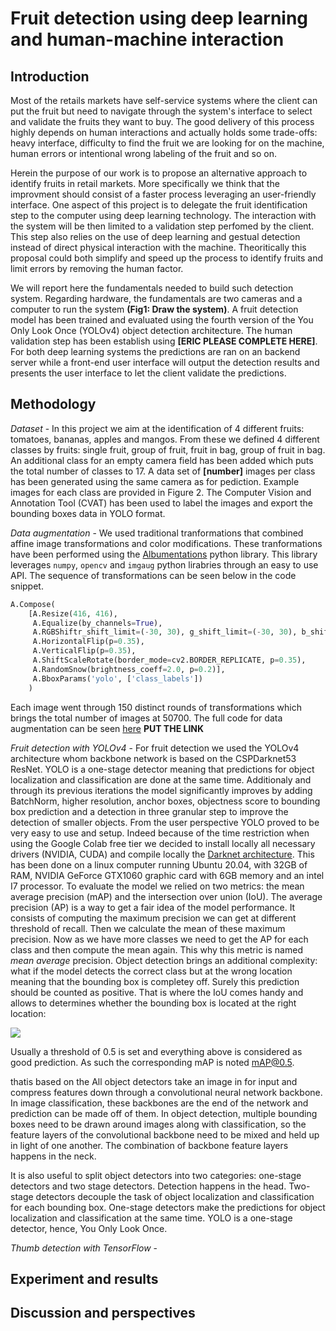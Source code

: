 # Fruit detection using deep learning and human-machine interaction

## Introduction

Most of the retails markets have self-service systems where the client can put the fruit but need to navigate through the
system's interface to select and validate the fruits they want to buy. The good delivery of this process highly depends on
human interactions and actually holds some trade-offs: heavy interface, difficulty to find the fruit we are looking for on
the machine, human errors or intentional wrong labeling of the fruit and so on.

Herein the purpose of our work is to propose an alternative approach to identify fruits in retail markets. More
specifically we think that the improvment should consist of a faster process leveraging an user-friendly interface. One
aspect of this project is to delegate the fruit identification step to the computer using deep learning technology. The
interaction with the system will be then limited to a validation step perfomed by the client. This step also relies on
the use of deep learning and gestual detection instead of direct physical interaction with the machine. Theoritically this
proposal could both simplify and speed up the process to identify fruits and limit errors by removing the human factor.

We will report here the fundamentals needed to build such detection system. Regarding hardware, the fundamentals are two
cameras and a computer to run the system **(Fig1: Draw the system)**. A fruit detection model has been trained and
evaluated using the fourth version of the You Only Look Once (YOLOv4) object detection architecture. The human validation
step has been establish using **[ERIC PLEASE COMPLETE HERE]**. For both deep learning systems the predictions are ran on an
backend server while a front-end user interface will output the detection results and presents the user interface to let the
client validate the predictions.

## Methodology

*Dataset* - In this project we aim at the identification of 4 different fruits: tomatoes, bananas, apples and mangos.
From these we defined 4 different classes by fruits: single fruit, group of fruit, fruit in bag, group of fruit in bag.
An additional class for an empty camera field has been added which puts the total number of classes to 17. A data set of
**[number]** images per class has been generated using the same camera as for pediction. Example images for each class 
are provided in Figure 2. The Computer Vision and Annotation Tool (CVAT) has been used to label the images and export
the bounding boxes data in YOLO format.

*Data augmentation* - We used traditional tranformations that combined affine image transformations and color modifications.
These tranformations have been performed using the [Albumentations](https://github.com/albumentations-team/albumentations) python library. This library leverages `numpy`, `opencv` and `imgaug` python lirabries through an easy to use API. The sequence of transformations can be seen below in the code snippet.
```python
A.Compose(
    [A.Resize(416, 416),
     A.Equalize(by_channels=True),
     A.RGBShiftr_shift_limit=(-30, 30), g_shift_limit=(-30, 30), b_shift_limit=(-30, 30), p=0.25),
     A.HorizontalFlip(p=0.35),
     A.VerticalFlip(p=0.35),
     A.ShiftScaleRotate(border_mode=cv2.BORDER_REPLICATE, p=0.35),
     A.RandomSnow(brightness_coeff=2.0, p=0.2)],
     A.BboxParams('yolo', ['class_labels'])
    )
```
Each image went through 150 distinct rounds of transformations which brings the total number of images at 50700. The
full code for data augmentation can be seen [here]() **PUT THE LINK**

*Fruit detection with YOLOv4* - For fruit detection we used the YOLOv4 architecture whom backbone network is based on the
CSPDarknet53 ResNet. YOLO is a one-stage detector meaning that predictions for object localization and classification are done
at the same time. Additionaly and through its previous iterations the model significantly improves by adding BatchNorm, higher
resolution, anchor boxes, objectness score to bounding box prediction and a detection in three granular step to improve
the detection of smaller objects. From the user perspective YOLO proved to be very easy to use and setup. Indeed because
of the time restriction when using the Google Colab free tier we decided to install locally all necessary drivers (NVIDIA,
CUDA) and compile locally the [Darknet architecture](https://github.com/AlexeyAB/darknet). This has been done on a linux computer running Ubuntu 20.04, with 32GB of RAM, NVIDIA GeForce GTX1060 graphic card with 6GB memory and an intel I7 processor.
To evaluate the model we relied on two metrics: the mean average precision (mAP) and the intersection over union (IoU).
The average precision (AP) is a way to get a fair idea of the model performance. It consists of computing the maximum
precision we can get at different threshold of recall. Then we calculate the mean of these maximum precision. Now as we
have more classes we need to get the AP for each class and then compute the mean again. This why this metric is named
*mean average* precision. Object detection brings an additional complexity: what if the model detects the correct class
but at the wrong location meaning that the bounding box is completey off. Surely this prediction should be counted as
positive. That is where the IoU comes handy and allows to determines whether the bounding box is located at the right
location: 

<img src="https://render.githubusercontent.com/render/math?math=IoU = {\sum_{}^{all objects}Area of Intersection} \over {\sum_{}^{all objects}Area of Union} > 0.5">

Usually a threshold of 0.5 is set and everything above is considered as good prediction. As such the
corresponding mAP is noted mAP@0.5. 


thatis based on the All object detectors take an image in for input and compress features down through a 
convolutional neural network backbone. In image classification, these backbones are the end of the network and prediction
can be made off of them. In object detection, multiple bounding boxes need to be drawn around images along with classification,
so the feature layers of the convolutional backbone need to be mixed and held up in light of one another. The combination of 
backbone feature layers happens in the neck.

It is also useful to split object detectors into two categories: one-stage detectors and two stage detectors. Detection
happens in the head. Two-stage detectors decouple the task of object localization and classification for each bounding box.
One-stage detectors make the predictions for object localization and classification at the same time. YOLO is a one-stage
detector, hence, You Only Look Once.



*Thumb detection with TensorFlow* -

## Experiment and results

## Discussion and perspectives
